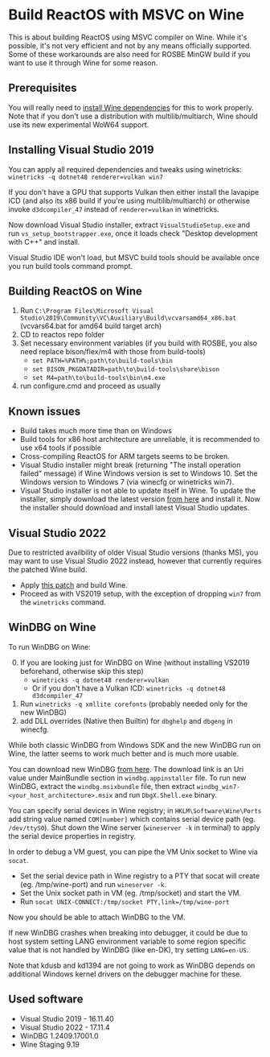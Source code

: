  
# Build ReactOS with MSVC on Wine
This is about building ReactOS using MSVC compiler on Wine. While it's possible, it's not very efficient and not by any means officially supported. Some of these workarounds are also need for ROSBE MinGW build if you want to use it through Wine for some reason.

## Prerequisites
You will really need to <a href="https://github.com/lutris/docs/blob/master/WineDependencies.md">install Wine dependencies</a> for this to work properly. Note that if you don't use a distribution with multilib/multiarch, Wine should use its new experimental WoW64 support.

## Installing Visual Studio 2019
You can apply all required dependencies and tweaks using winetricks:
`winetricks -q dotnet48 renderer=vulkan win7`

If you don't have a GPU that supports Vulkan then either install the lavapipe ICD (and also its x86 build if you're using multilib/multiarch) or otherwise invoke `d3dcompiler_47` instead of `renderer=vulkan` in winetricks.

Now download Visual Studio installer, extract `VisualStudioSetup.exe` and run `vs_setup_bootstrapper.exe`, once it loads check "Desktop development with C++" and install.

Visual Studio IDE won't load, but MSVC build tools should be available once you run build tools command prompt.

## Building ReactOS on Wine

1. Run `C:\Program Files\Microsoft Visual Studio\2019\Community\VC\Auxiliary\Build\vcvarsamd64_x86.bat` (vcvars64.bat for amd64 build target arch)
2. CD to reactos repo folder
3. Set necessary environment variables (if you build with ROSBE, you also need replace bison/flex/m4 with those from build-tools)
   * `set PATH=%PATH%;path\to\build-tools\bin`
   * `set BISON_PKGDATADIR=path\to\build-tools\share\bison`
   * `set M4=path\to\build-tools\bin\m4.exe`
4. run configure.cmd and proceed as usually

## Known issues
* Build takes much more time than on Windows
* Build tools for x86 host architecture are unreliable, it is recommended to use x64 tools if possible
* Cross-compiling ReactOS for ARM targets seems to be broken.
* Visual Studio installer might break (returning "The install operation failed" message) if Wine Windows version is set to Windows 10. Set the Windows version to Windows 7 (via winecfg or winetricks win7).
* Visual Studio installer is not able to update itself in Wine. To update the installer, simply download the latest version <a href="https://visualstudio.microsoft.com">from here</a> and install it. Now the installer should download and install latest Visual Studio updates.

## Visual Studio 2022
Due to restricted availbility of older Visual Studio versions (thanks MS), you may want to use Visual Studio 2022 instead, however that currently requires the patched Wine build.
* Apply <a href="https://gitlab.winehq.org/wine/wine/-/merge_requests/6288">this patch</a> and build Wine.
* Proceed as with VS2019 setup, with the exception of dropping `win7` from the `winetricks` command.

## WinDBG on Wine
To run WinDBG on Wine:

0. If you are looking just for WinDBG on Wine (without installing VS2019 beforehand, otherwise skip this step)
   * `winetricks -q dotnet48 renderer=vulkan`
   * Or if you don't have a Vulkan ICD: `winetricks -q dotnet48 d3dcompiler_47`
1. Run `winetricks -q xmllite corefonts` (probably needed only for the new WinDBG)
2. add DLL overrides (Native then Builtin) for `dbghelp` and `dbgeng` in winecfg.

While both classic WinDBG from Windows SDK and the new WinDBG run on Wine, the latter seems to work much better and is much more usable.

You can download new WinDBG <a href="https://learn.microsoft.com/en-us/windows-hardware/drivers/debugger/">from here</a>. The download link is an Uri value under MainBundle section in `windbg.appinstaller` file.
To run new WinDBG, extract the `windbg.msixbundle` file, then extract `windbg_win7-<your_host_architecture>.msix` and run `DbgX.Shell.exe` binary.

You can specify serial devices in Wine registry; in `HKLM\Software\Wine\Ports` add string value named `COM[number]` which contains serial device path (eg. `/dev/ttyS0`). Shut down the Wine server (`wineserver -k` in terminal) to apply the serial device properties in registry.

In order to debug a VM guest, you can pipe the VM Unix socket to Wine via `socat`.
* Set the serial device path in Wine registry to a PTY that socat will create (eg. /tmp/wine-port) and run `wineserver -k`.
* Set the Unix socket path in VM (eg. /tmp/socket) and start the VM.
* Run `socat UNIX-CONNECT:/tmp/socket PTY,link=/tmp/wine-port`

Now you should be able to attach WinDBG to the VM.

If new WinDBG crashes when breaking into debugger, it could be due to host system setting LANG environment variable to some region specific value that is not handled by WinDBG (like en-DK), try setting `LANG=en-US`.

Note that kdusb and kd1394 are not going to work as WinDBG depends on additional Windows kernel drivers on the debugger machine for these.

## Used software
* Visual Studio 2019 - 16.11.40
* Visual Studio 2022 - 17.11.4
* WinDBG 1.2409.17001.0
* Wine Staging 9.19
